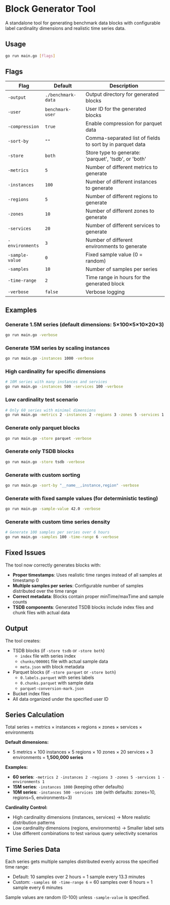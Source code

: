 # Block Generator Tool

A standalone tool for generating benchmark data blocks with configurable label cardinality dimensions and realistic time series data.

## Usage

```bash
go run main.go [flags]
```

## Flags

| Flag            | Default            | Description                                               |
| --------------- | ------------------ | --------------------------------------------------------- |
| `-output`       | `./benchmark-data` | Output directory for generated blocks                     |
| `-user`         | `benchmark-user`   | User ID for the generated blocks                          |
| `-compression`  | `true`             | Enable compression for parquet data                       |
| `-sort-by`      | `""`               | Comma-separated list of fields to sort by in parquet data |
| `-store`        | `both`             | Store type to generate: 'parquet', 'tsdb', or 'both'      |
| `-metrics`      | `5`                | Number of different metrics to generate                   |
| `-instances`    | `100`              | Number of different instances to generate                 |
| `-regions`      | `5`                | Number of different regions to generate                   |
| `-zones`        | `10`               | Number of different zones to generate                     |
| `-services`     | `20`               | Number of different services to generate                  |
| `-environments` | `3`                | Number of different environments to generate              |
| `-sample-value` | `0`                | Fixed sample value (0 = random)                           |
| `-samples`      | `10`               | Number of samples per series                              |
| `-time-range`   | `2`                | Time range in hours for the generated block               |
| `-verbose`      | `false`            | Verbose logging                                           |

## Examples

### Generate 1.5M series (default dimensions: 5×100×5×10×20×3)

```bash
go run main.go -verbose
```

### Generate 15M series by scaling instances

```bash
go run main.go -instances 1000 -verbose
```

### High cardinality for specific dimensions

```bash
# 10M series with many instances and services
go run main.go -instances 500 -services 100 -verbose
```

### Low cardinality test scenario

```bash
# Only 60 series with minimal dimensions
go run main.go -metrics 2 -instances 2 -regions 3 -zones 5 -services 1 -environments 1 -verbose
```

### Generate only parquet blocks

```bash
go run main.go -store parquet -verbose
```

### Generate only TSDB blocks

```bash
go run main.go -store tsdb -verbose
```

### Generate with custom sorting

```bash
go run main.go -sort-by "__name__,instance,region" -verbose
```

### Generate with fixed sample values (for deterministic testing)

```bash
go run main.go -sample-value 42.0 -verbose
```

### Generate with custom time series density

```bash
# Generate 100 samples per series over 6 hours
go run main.go -samples 100 -time-range 6 -verbose
```

## Fixed Issues

The tool now correctly generates blocks with:

- **Proper timestamps**: Uses realistic time ranges instead of all samples at timestamp 0
- **Multiple samples per series**: Configurable number of samples distributed over the time range
- **Correct metadata**: Blocks contain proper minTime/maxTime and sample counts
- **TSDB components**: Generated TSDB blocks include index files and chunk files with actual data

## Output

The tool creates:

- TSDB blocks (if `-store tsdb` or `-store both`)
  - `index` file with series index
  - `chunks/000001` file with actual sample data
  - `meta.json` with block metadata
- Parquet blocks (if `-store parquet` or `-store both`)
  - `0.labels.parquet` with series labels
  - `0.chunks.parquet` with sample data
  - `parquet-conversion-mark.json`
- Bucket index files
- All data organized under the specified user ID

## Series Calculation

Total series = metrics × instances × regions × zones × services × environments

**Default dimensions:**

- 5 metrics × 100 instances × 5 regions × 10 zones × 20 services × 3 environments = **1,500,000 series**

**Examples:**

- **60 series**: `-metrics 2 -instances 2 -regions 3 -zones 5 -services 1 -environments 1`
- **15M series**: `-instances 1000` (keeping other defaults)
- **10M series**: `-instances 500 -services 100` (with defaults: zones=10, regions=5, environments=3)

**Cardinality Control:**

- High cardinality dimensions (instances, services) → More realistic distribution patterns
- Low cardinality dimensions (regions, environments) → Smaller label sets
- Use different combinations to test various query selectivity scenarios

## Time Series Data

Each series gets multiple samples distributed evenly across the specified time range:

- Default: 10 samples over 2 hours = 1 sample every 13.3 minutes
- Custom: `-samples 60 -time-range 6` = 60 samples over 6 hours = 1 sample every 6 minutes

Sample values are random (0-100) unless `-sample-value` is specified.
